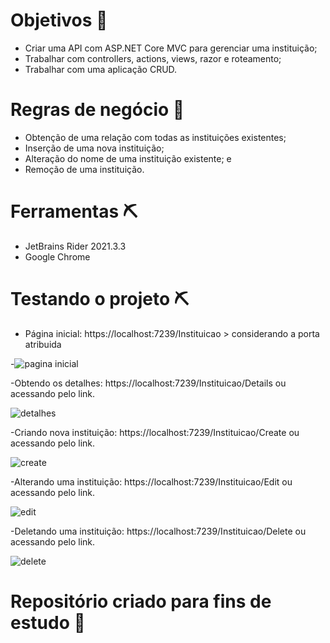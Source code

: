 # Objetivos 🎯
- Criar uma API com ASP.NET Core MVC para gerenciar uma instituição;
- Trabalhar com controllers, actions, views, razor e roteamento;
- Trabalhar com uma aplicação CRUD.

# Regras de negócio 🎯

- Obtenção de uma relação com todas as instituições existentes;
- Inserção de uma nova instituição;
- Alteração do nome de uma instituição existente; e
- Remoção de uma instituição.

# Ferramentas ⛏

- JetBrains Rider 2021.3.3
- Google Chrome

# Testando o projeto ⛏

- Página inicial: https://localhost:7239/Instituicao > considerando a porta atribuida

-![pagina inicial](https://user-images.githubusercontent.com/72419533/155344866-0eaa1845-bdff-4227-b9c8-664fbc8e01b8.PNG)

-Obtendo os detalhes: https://localhost:7239/Instituicao/Details ou acessando pelo link.

![detalhes](https://user-images.githubusercontent.com/72419533/155344936-724f448a-ace0-4618-acb2-bfe8b99b00a6.PNG)

-Criando nova instituição: https://localhost:7239/Instituicao/Create ou acessando pelo link.

![create](https://user-images.githubusercontent.com/72419533/155345062-cec9cab2-87c3-4f37-a3a7-513d3f9e5b33.PNG)

-Alterando uma instituição: https://localhost:7239/Instituicao/Edit ou acessando pelo link.

![edit](https://user-images.githubusercontent.com/72419533/155345236-2fe94340-24b1-4605-a9cd-126722d3f5a0.PNG)

-Deletando uma instituição: https://localhost:7239/Instituicao/Delete ou acessando pelo link.

![delete](https://user-images.githubusercontent.com/72419533/155345321-61c16f7f-2761-42fe-8b8f-bf901a3eb6e2.PNG)

# Repositório criado para fins de estudo 📓






